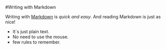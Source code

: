 #Writing with Markdown

Writing with [Markdown](https://wordpress.com/support/markdown-quick-reference/) is *quick and easy*. And reading Markdown is just as nice!

* It`s just plain text.
* No need to use the mouse.
* few rules to remember.
